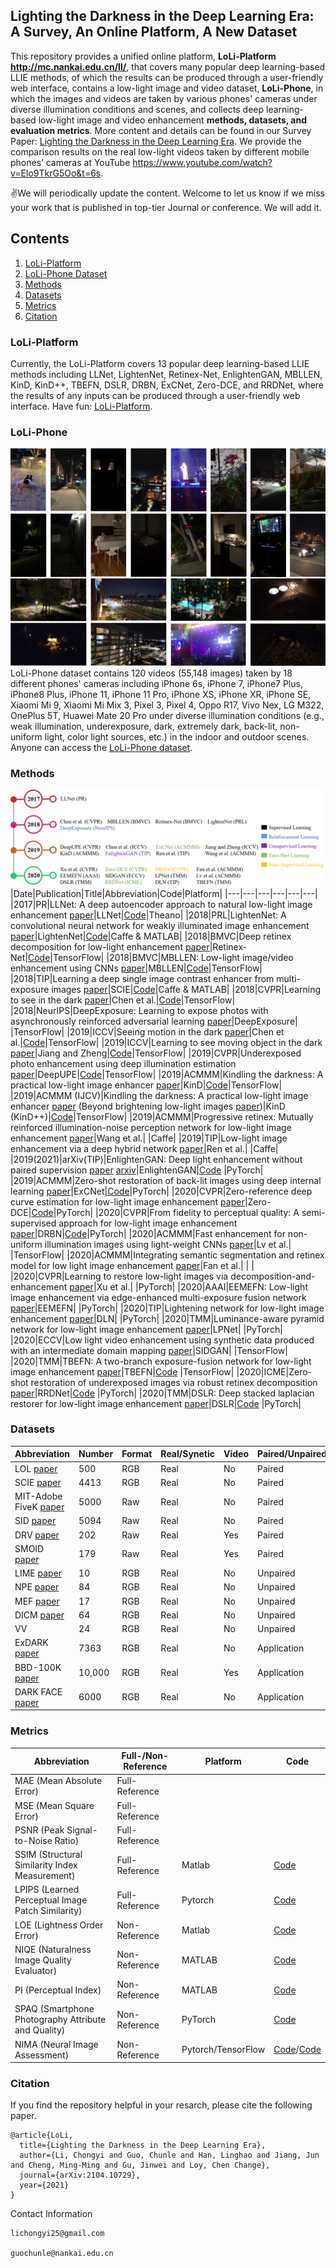 ## Lighting the Darkness in the Deep Learning Era: A Survey, An Online Platform, A New Dataset
This repository provides a unified online platform, **LoLi-Platform http://mc.nankai.edu.cn/ll/**, that covers many popular deep learning-based LLIE methods, of which the results can be produced through a user-friendly web interface, contains a low-light image and video dataset, **LoLi-Phone**, in which the images and videos are taken by various phones' cameras under diverse illumination conditions and scenes, and collects deep learning-based low-light image and video enhancement **methods, datasets, and evaluation metrics**. More content and details can be found in our Survey Paper: [Lighting the Darkness in the Deep Learning Era](https://arxiv.org/abs/2104.10729). We provide the comparison results on the real low-light videos taken by different mobile phones’ cameras at YouTube https://www.youtube.com/watch?v=Elo9TkrG5Oo&t=6s.

✌We will periodically update the content.  Welcome to let us know if we miss your work that is published in top-tier Journal or conference. We will add it.


## Contents
1. [LoLi-Platform](#DarkPlatform)
3. [LoLi-Phone Dataset](#LLIVPhone)
4. [Methods](#Methods)
5. [Datasets](#Datasets)
6. [Metrics](#Metrics)
7. [Citation](#Citation)

### LoLi-Platform
Currently, the LoLi-Platform covers 13 popular deep learning-based LLIE methods including LLNet, LightenNet, Retinex-Net, EnlightenGAN, MBLLEN, KinD, KinD++, TBEFN, DSLR, DRBN, ExCNet, Zero-DCE, and  RRDNet,  where the results of any inputs can be produced through a user-friendly web interface. Have fun: [LoLi-Platform](http://mc.nankai.edu.cn/ll/).

### LoLi-Phone
![Overview](/dataset_samples.png)
LoLi-Phone dataset contains 120 videos (55,148 images) taken by 18 different phones' cameras including iPhone 6s, iPhone 7, iPhone7 Plus, iPhone8 Plus, iPhone 11, iPhone 11 Pro, iPhone XS, iPhone XR, iPhone SE, Xiaomi Mi 9, Xiaomi Mi Mix 3, Pixel 3, Pixel 4,  Oppo R17, Vivo Nex, LG M322, OnePlus 5T, Huawei Mate 20 Pro under diverse illumination conditions (e.g., weak illumination, underexposure, dark, extremely dark, back-lit, non-uniform light, color light sources, etc.) in the indoor and outdoor scenes. Anyone can access the [LoLi-Phone dataset](). 

### Methods
![Overview](/chronology.png)
|Date|Publication|Title|Abbreviation|Code|Platform|
|---|---|---|---|---|---|
|2017|PR|LLNet: A deep autoencoder approach to natural low-light image enhancement [paper](https://www.sciencedirect.com/science/article/abs/pii/S003132031630125X)|LLNet|[Code](https://github.com/kglore/llnet_color)|Theano|
|2018|PRL|LightenNet: A convolutional neural network for weakly illuminated image enhancement [paper](https://www.sciencedirect.com/science/article/abs/pii/S0167865518300163)|LightenNet|[Code](https://li-chongyi.github.io/proj_lowlight.html)|Caffe & MATLAB|
|2018|BMVC|Deep retinex decomposition for low-light enhancement [paper](https://arxiv.org/abs/1808.04560)|Retinex-Net|[Code](https://github.com/weichen582/RetinexNet)|TensorFlow|
|2018|BMVC|MBLLEN: Low-light image/video enhancement using CNNs [paper](http://bmvc2018.org/contents/papers/0700.pdf)|MBLLEN|[Code](https://github.com/Lvfeifan/MBLLEN)|TensorFlow|
|2018|TIP|Learning a deep single image contrast enhancer from multi-exposure images [paper](https://ieeexplore.ieee.org/abstract/document/8259342/)|SCIE|[Code](https://github.com/csjcai/SICE)|Caffe & MATLAB|
|2018|CVPR|Learning to see in the dark [paper](https://openaccess.thecvf.com/content_cvpr_2018/html/Chen_Learning_to_See_CVPR_2018_paper.html)|Chen et al.|[Code](https://github.com/cchen156/Learning-to-See-in-the-Dark)|TensorFlow|
|2018|NeurIPS|DeepExposure: Learning to expose photos with asynchronously reinforced adversarial learning [paper](https://dl.acm.org/doi/abs/10.5555/3326943.3327142)|DeepExposure| |TensorFlow|
|2019|ICCV|Seeing motion in the dark [paper](https://openaccess.thecvf.com/content_ICCV_2019/html/Chen_Seeing_Motion_in_the_Dark_ICCV_2019_paper.html)|Chen et al.|[Code](https://github.com/cchen156/Seeing-Motion-in-the-Dark)|TensorFlow|
|2019|ICCV|Learning to see moving object in the dark [paper](https://openaccess.thecvf.com/content_ICCV_2019/html/Jiang_Learning_to_See_Moving_Objects_in_the_Dark_ICCV_2019_paper.html)|Jiang and Zheng|[Code](https://github.com/MichaelHYJiang)|TensorFlow|
|2019|CVPR|Underexposed photo enhancement using deep illumination estimation [paper](https://openaccess.thecvf.com/content_CVPR_2019/html/Wang_Underexposed_Photo_Enhancement_Using_Deep_Illumination_Estimation_CVPR_2019_paper.html)|DeepUPE|[Code](https://github.com/Jia-Research-Lab/DeepUPE)|TensorFlow|
|2019|ACMMM|Kindling the darkness: A practical low-light image enhancer [paper](https://dl.acm.org/doi/abs/10.1145/3343031.3350926)|KinD|[Code](https://github.com/zhangyhuaee/KinD)|TensorFlow|
|2019|ACMMM (IJCV)|Kindling the darkness: A practical low-light image enhancer [paper](https://dl.acm.org/doi/abs/10.1145/3343031.3350926) (Beyond brightening low-light images [paper](https://link.springer.com/article/10.1007/s11263-020-01407-x))|KinD (KinD++)|[Code](https://github.com/zhangyhuaee/KinD)|TensorFlow|
|2019|ACMMM|Progressive retinex: Mutually reinforced illumination-noise perception network for low-light image enhancement [paper](https://dl.acm.org/doi/abs/10.1145/3343031.3350983)|Wang et al.| |Caffe|
|2019|TIP|Low-light image enhancement via a deep hybrid network [paper](https://ieeexplore.ieee.org/abstract/document/8692732/)|Ren et al.| |Caffe|
|2019(2021)|arXiv(TIP)|EnlightenGAN: Deep light enhancement without paired supervision [paper](https://ieeexplore.ieee.org/abstract/document/9334429/)  [arxiv](https://arxiv.org/pdf/1906.06972.pdf)|EnlightenGAN|[Code](https://github.com/VITA-Group/EnlightenGAN) |PyTorch|
|2019|ACMMM|Zero-shot restoration of back-lit images using deep internal learning [paper](https://dl.acm.org/doi/abs/10.1145/3343031.3351069)|ExCNet|[Code](https://cslinzhang.github.io/ExCNet/)|PyTorch|
|2020|CVPR|Zero-reference deep curve estimation for low-light image enhancement [paper](https://openaccess.thecvf.com/content_CVPR_2020/html/Guo_Zero-Reference_Deep_Curve_Estimation_for_Low-Light_Image_Enhancement_CVPR_2020_paper.html)|Zero-DCE|[Code](https://github.com/Li-Chongyi/Zero-DCE)|PyTorch|
|2020|CVPR|From fidelity to perceptual quality: A semi-supervised approach for low-light image enhancement [paper](https://openaccess.thecvf.com/content_CVPR_2020/html/Yang_From_Fidelity_to_Perceptual_Quality_A_Semi-Supervised_Approach_for_Low-Light_CVPR_2020_paper.html)|DRBN|[Code](https://github.com/flyywh/CVPR-2020-Semi-Low-Light)|PyTorch|
|2020|ACMMM|Fast enhancement for non-uniform illumination images using light-weight CNNs [paper](https://dl.acm.org/doi/abs/10.1145/3394171.3413925)|Lv et al.| |TensorFlow|
|2020|ACMMM|Integrating semantic segmentation and retinex model for low light image enhancement [paper](https://dl.acm.org/doi/abs/10.1145/3394171.3413757)|Fan et al.| | |
|2020|CVPR|Learning to restore low-light images via decomposition-and-enhancement [paper](https://openaccess.thecvf.com/content_CVPR_2020/html/Xu_Learning_to_Restore_Low-Light_Images_via_Decomposition-and-Enhancement_CVPR_2020_paper.html)|Xu et al.| |PyTorch|
|2020|AAAI|EEMEFN: Low-light image enhancement via edge-enhanced multi-exposure fusion network [paper](https://ojs.aaai.org/index.php/AAAI/article/view/7013)|EEMEFN| |PyTorch|
|2020|TIP|Lightening network for low-light image enhancement [paper](https://ieeexplore.ieee.org/abstract/document/9141197)|DLN| |PyTorch|
|2020|TMM|Luminance-aware pyramid network for low-light image enhancement [paper](https://ieeexplore.ieee.org/abstract/document/9186194)|LPNet| |PyTorch|
|2020|ECCV|Low light video enhancement using synthetic data produced with an intermediate domain mapping [paper](https://link.springer.com/chapter/10.1007/978-3-030-58601-0_7)|SIDGAN| |TensorFlow|
|2020|TMM|TBEFN: A two-branch exposure-fusion network for low-light image enhancement [paper](https://ieeexplore.ieee.org/abstract/document/9261119/)|TBEFN|[Code](https://github.com/lukun199/TBEFN) |TensorFlow|
|2020|ICME|Zero-shot restoration of underexposed images via robust retinex decomposition [paper](https://ieeexplore.ieee.org/abstract/document/9102962/)|RRDNet|[Code](https://aaaaangel.github.io/RRDNet-Homepage) |PyTorch|
|2020|TMM|DSLR: Deep stacked laplacian restorer for low-light image enhancement [paper](https://ieeexplore.ieee.org/abstract/document/9264763/)|DSLR|[Code](https://github.com/SeokjaeLIM/DSLR-release) |PyTorch|


### Datasets
|Abbreviation|Number|Format|Real/Synetic|Video|Paired/Unpaired/Application|Dataset|
|---|---|---|---|---|---|---|
|LOL [paper](https://arxiv.org/abs/1808.04560)|500|RGB|Real|No|Paired|[Dataset](https://daooshee.github.io/BMVC2018website/)|
|SCIE [paper](https://ieeexplore.ieee.org/abstract/document/8259342/)|4413|RGB|Real|No|Paired|[Dataset](https://github.com/csjcai/SICE)|
|MIT-Adobe FiveK [paper](http://people.csail.mit.edu/vladb/photoadjust/db_imageadjust.pdf)|5000|Raw|Real|No|Paired|[Dataset](https://data.csail.mit.edu/graphics/fivek/)|
|SID [paper](https://openaccess.thecvf.com/content_cvpr_2018/html/Chen_Learning_to_See_CVPR_2018_paper.html)|5094|Raw|Real|No|Paired|[Dataset](https://github.com/cchen156/Learning-to-See-in-the-Dark)|
|DRV [paper](https://openaccess.thecvf.com/content_ICCV_2019/html/Chen_Seeing_Motion_in_the_Dark_ICCV_2019_paper.html)|202|Raw|Real|Yes|Paired|[Dataset](https://github.com/cchen156/Seeing-Motion-in-the-Dark) |
|SMOID [paper](https://openaccess.thecvf.com/content_ICCV_2019/html/Jiang_Learning_to_See_Moving_Objects_in_the_Dark_ICCV_2019_paper.html)|179|Raw|Real|Yes|Paired|[Dataset](https://github.com/MichaelHYJiang) |
|LIME [paper](https://ieeexplore.ieee.org/abstract/document/7782813)|10|RGB|Real|No|Unpaired|[Dataset](https://drive.google.com/file/d/0BwVzAzXoqrSXb3prWUV1YzBjZzg/view)|
|NPE [paper](https://ieeexplore.ieee.org/abstract/document/6512558)|84|RGB|Real|No|Unpaired|[Dataset](https://drive.google.com/drive/folders/1lp6m5JE3kf3M66Dicbx5wSnvhxt90V4T)|
|MEF [paper](https://ieeexplore.ieee.org/abstract/document/7120119)|17|RGB|Real|No|Unpaired|[Dataset](https://drive.google.com/drive/folders/1lp6m5JE3kf3M66Dicbx5wSnvhxt90V4T)|
|DICM [paper](https://ieeexplore.ieee.org/abstract/document/6467022)|64|RGB|Real|No|Unpaired|[Dataset](https://drive.google.com/drive/folders/1lp6m5JE3kf3M66Dicbx5wSnvhxt90V4T)|
|VV|24|RGB|Real|No|Unpaired|[Dataset](https://drive.google.com/drive/folders/1lp6m5JE3kf3M66Dicbx5wSnvhxt90V4T)|
|ExDARK [paper](https://www.sciencedirect.com/science/article/abs/pii/S1077314218304296)|7363|RGB|Real|No|Application|[Dataset](https://github.com/cs-chan/Exclusively-Dark-Image-Dataset)|
|BBD-100K [paper](https://udparty.com/php/upload/20180627/153006477668ddb6563df254a8.pdf)|10,000|RGB|Real|Yes|Application|[Dataset](https://bdd-data.berkeley.edu/)|
|DARK FACE [paper](https://arxiv.org/abs/1904.04474)|6000|RGB|Real|No|Application|[Dataset](https://flyywh.github.io/CVPRW2019LowLight/)|


### Metrics
|Abbreviation|Full-/Non-Reference|Platform|Code|
|---|---|---|---|
|MAE (Mean Absolute Error)|Full-Reference| | |
|MSE (Mean Square Error)|Full-Reference| | |
|PSNR (Peak Signal-to-Noise Ratio)|Full-Reference| | |
|SSIM (Structural Similarity Index Measurement)|Full-Reference|Matlab|[Code](http://www.cns.nyu.edu/~lcv/ssim/ssim_index.m) |
|LPIPS (Learned Perceptual Image Patch Similarity)|Full-Reference|Pytorch|[Code](https://github.com/richzhang/PerceptualSimilarity) |
|LOE (Lightness Order Error)|Non-Reference|Matlab|[Code](https://drive.google.com/drive/folders/0B3YzCh6G4aubLUhQMzdzR05nSDg?usp=sharing) |
|NIQE (Naturalness Image Quality Evaluator)|Non-Reference|MATLAB|[Code](https://github.com/utlive/niqe)|
|PI (Perceptual Index)|Non-Reference|MATLAB|[Code](https://github.com/chaoma99/sr-metric)|
|SPAQ (Smartphone Photography Attribute and Quality)|Non-Reference|PyTorch|[Code](https://github.com/h4nwei/SPAQ)|
|NIMA (Neural Image Assessment)|Non-Reference|Pytorch/TensorFlow|[Code](https://github.com/kentsyx/Neural-IMage-Assessment)/[Code](https://github.com/titu1994/neural-image-assessment)|

### Citation
If you find the repository helpful in your resarch, please cite the following paper.
```
@article{LoLi,
  title={Lighting the Darkness in the Deep Learning Era},
  author={Li, Chongyi and Guo, Chunle and Han, Linghao and Jiang, Jun and Cheng, Ming-Ming and Gu, Jinwei and Loy, Chen Change},
  journal={arXiv:2104.10729},
  year={2021}
}

```

Contact Information
```
lichongyi25@gmail.com

guochunle@nankai.edu.cn
```
